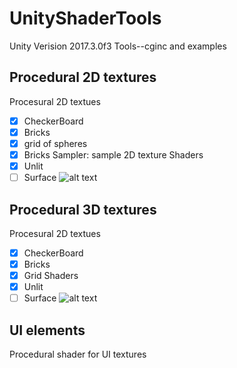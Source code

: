 # UnityShaderTools
 Unity Verision 2017.3.0f3
Tools--cginc and examples 
## Procedural 2D textures
  Procesural 2D textues
  - [x] CheckerBoard
  - [x] Bricks
  - [x] grid of spheres  
  - [x] Bricks Sampler: sample 2D texture 
  Shaders
  - [x] Unlit
  - [ ] Surface
  ![alt text](https://qiushuowang.files.wordpress.com/2018/03/procedural-2d-unity-with-aa.jpg "2D Procedural Example")
## Procedural 3D textures
 Procesural 2D textues
   - [x] CheckerBoard
   - [x] Bricks
   - [x] Grid
   Shaders
   - [x] Unlit
   - [ ] Surface
   ![alt text](https://qiushuowang.files.wordpress.com/2018/03/procedural3d-texture-unity-aa1.jpg "3D Procedural Example")
## UI elements
  Procedural shader for UI textures
